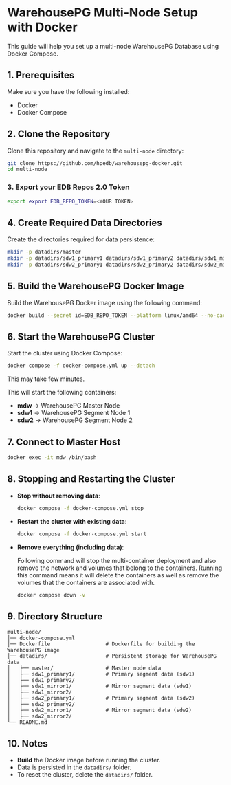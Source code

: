 
# WarehousePG Multi-Node Setup with Docker

This guide will help you set up a multi-node WarehousePG Database using Docker Compose.

## 1. Prerequisites  
Make sure you have the following installed:  
- Docker  
- Docker Compose  

## 2. Clone the Repository
Clone this repository and navigate to the `multi-node` directory:

```bash
git clone https://github.com/hpedb/warehousepg-docker.git
cd multi-node
```

### 3. Export your EDB Repos 2.0 Token

```bash
export export EDB_REPO_TOKEN=<YOUR TOKEN>
```

## 4. Create Required Data Directories
Create the directories required for data persistence:  

```bash
mkdir -p datadirs/master
mkdir -p datadirs/sdw1_primary1 datadirs/sdw1_primary2 datadirs/sdw1_mirror1 datadirs/sdw1_mirror2
mkdir -p datadirs/sdw2_primary1 datadirs/sdw2_primary2 datadirs/sdw2_mirror1 datadirs/sdw2_mirror2
```

## 5. Build the WarehousePG Docker Image
Build the WarehousePG Docker image using the following command:

```bash
docker build --secret id=EDB_REPO_TOKEN --platform linux/amd64 --no-cache -t warehousepg-multi-node .
```

## 6. Start the WarehousePG Cluster
Start the cluster using Docker Compose:  

```bash
docker compose -f docker-compose.yml up --detach
```

This may take few minutes. 

This will start the following containers:  
- **mdw** → WarehousePG Master Node
- **sdw1** → WarehousePG Segment Node 1
- **sdw2** → WarehousePG Segment Node 2


## 7. Connect to Master Host

 
```bash
docker exec -it mdw /bin/bash
```

## 8. Stopping and Restarting the Cluster  

- **Stop without removing data**:  

  ```bash
  docker compose -f docker-compose.yml stop
  ```

- **Restart the cluster with existing data**:  

  ```bash
  docker compose -f docker-compose.yml start
  ```

- **Remove everything (including data)**:  

  Following command will stop the multi-container deployment and also remove the network and volumes that belong to the containers. Running this command means it will delete the containers as well as remove the volumes that the containers are associated with.

  ```bash
  docker compose down -v
  ```

## 9. Directory Structure  

```
multi-node/
│── docker-compose.yml
│── Dockerfile                  # Dockerfile for building the WarehousePG image
│── datadirs/                   # Persistent storage for WarehousePG data
│   ├── master/                 # Master node data
│   ├── sdw1_primary1/          # Primary segment data (sdw1)
│   ├── sdw1_primary2/       
│   ├── sdw1_mirror1/           # Mirror segment data (sdw1)
│   ├── sdw1_mirror2/       
│   ├── sdw2_primary1/          # Primary segment data (sdw2)
│   ├── sdw2_primary2/       
│   ├── sdw2_mirror1/           # Mirror segment data (sdw2)
│   ├── sdw2_mirror2/       
└── README.md
```

## 10. Notes  

- **Build** the Docker image before running the cluster.  
- Data is persisted in the `datadirs/` folder.  
- To reset the cluster, delete the `datadirs/` folder.  

